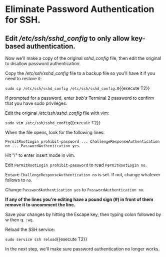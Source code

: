# Eliminate Password Authentication for SSH.

## Edit */etc/ssh/sshd_config* to only allow key-based authentication.

Now we'll make a copy of the original *sshd_config* file, then edit the original to disallow password authentication.

Copy the */etc/ssh/sshd_config* file to a backup file so you'll have it if you need to restore it:

`sudo cp /etc/ssh/sshd_config /etc/ssh/sshd_config.0`{{execute T2}}

If prompted for a password, enter *bob's* Terminal 2 password to confirm that you have sudo privileges.

Edit the original */etc/ssh/sshd_config* file with vim:

`sudo vim /etc/ssh/sshd_config`{{execute T2}}

When the file opens, look for the following lines:

`PermitRootLogin prohibit-password
...
ChallengeResponseAuthentication no
...
PasswordAuthentication yes`

Hit "i" to enter insert mode in vim.

Edit `PermitRootLogin prohibit-password` to read `PermitRootLogin no`.

Ensure `ChallengeResponseAuthentication no` is set. If not, change whatever follows to `no`.

Change `PasswordAuthentication yes` to `PasswordAuthentication no`.

**If any of the lines you're editing have a pound sign (#) in front of them remove it to uncomment the line.**

Save your changes by hitting the Escape key, then typing colon followed by w then q. `:wq`.

Reload the SSH service:

`sudo service ssh reload`{{execute T2}}

In the next step, we'll make sure password authentication no longer works.
